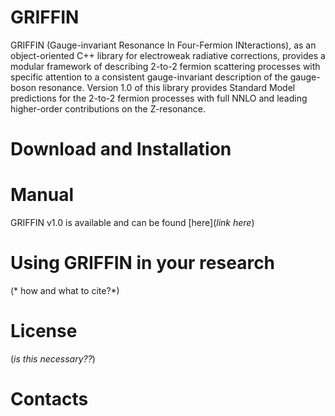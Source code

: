 # GRIFFIN  
GRIFFIN (Gauge-invariant Resonance In Four-Fermion INteractions), as an object-oriented C++ library for electroweak radiative corrections, provides a modular framework of describing 2-to-2 fermion scattering processes with specific attention to a consistent gauge-invariant description of the gauge-boson resonance. Version 1.0 of this library provides Standard Model predictions for the 2-to-2 fermion processes with full NNLO and leading higher-order contributions on the Z-resonance.

# Download and Installation

# Manual
GRIFFIN v1.0 is available and can be found [here](*link here*)

# Using GRIFFIN in your research
(* how and what to cite?*)

# License
(*is this necessary??*)

# Contacts
